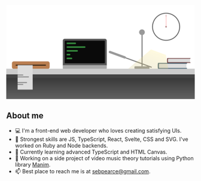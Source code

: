 <img src="./night.svg" />

## About me 

- 💻 I'm a front-end web developer who loves creating satisfying UIs.
- 🔧 Strongest skills are JS, TypeScript, React, Svelte, CSS and SVG. I've worked on Ruby and Node backends.
- 📖 Currently learning advanced TypeScript and HTML Canvas.
- 🎹 Working on a side project of video music theory tutorials using Python library [Manim](https://github.com/ManimCommunity/manim/).
- 📫 Best place to reach me is at sebpearce@gmail.com.
